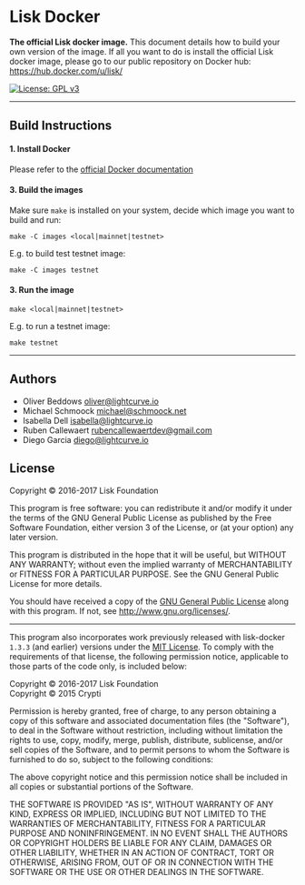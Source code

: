 # Lisk Docker

**The official Lisk docker image.** This document details how to build your own version of the image. If all you want to do is install the official Lisk docker image, please go to our public repository on Docker hub: https://hub.docker.com/u/lisk/

[![License: GPL v3](https://img.shields.io/badge/License-GPL%20v3-blue.svg)](http://www.gnu.org/licenses/gpl-3.0)

***

## Build Instructions

#### 1. Install Docker

Please refer to the [official Docker documentation](https://docs.docker.com/engine/installation)

#### 3. Build the images

Make sure `make` is installed on your system, decide which image you want to build and run:

`make -C images <local|mainnet|testnet>`

E.g. to build test testnet image:

```
make -C images testnet
```

#### 3. Run the image

`make <local|mainnet|testnet>`

E.g. to run a testnet image:

```
make testnet
```

***

## Authors

- Oliver Beddows <oliver@lightcurve.io>
- Michael Schmoock <michael@schmoock.net>
- Isabella Dell <isabella@lightcurve.io>
- Ruben Callewaert <rubencallewaertdev@gmail.com>
- Diego Garcia <diego@lightcurve.io>

## License

Copyright © 2016-2017 Lisk Foundation

This program is free software: you can redistribute it and/or modify it under the terms of the GNU General Public License as published by the Free Software Foundation, either version 3 of the License, or (at your option) any later version.

This program is distributed in the hope that it will be useful, but WITHOUT ANY WARRANTY; without even the implied warranty of MERCHANTABILITY or FITNESS FOR A PARTICULAR PURPOSE. See the GNU General Public License for more details.

You should have received a copy of the [GNU General Public License](https://github.com/LiskHQ/lisk-docker/tree/master/LICENSE) along with this program.  If not, see <http://www.gnu.org/licenses/>.

***

This program also incorporates work previously released with lisk-docker `1.3.3` (and earlier) versions under the [MIT License](https://opensource.org/licenses/MIT). To comply with the requirements of that license, the following permission notice, applicable to those parts of the code only, is included below:

Copyright © 2016-2017 Lisk Foundation  
Copyright © 2015 Crypti

Permission is hereby granted, free of charge, to any person obtaining a copy of this software and associated documentation files (the "Software"), to deal in the Software without restriction, including without limitation the rights to use, copy, modify, merge, publish, distribute, sublicense, and/or sell copies of the Software, and to permit persons to whom the Software is furnished to do so, subject to the following conditions:

The above copyright notice and this permission notice shall be included in all copies or substantial portions of the Software.

THE SOFTWARE IS PROVIDED "AS IS", WITHOUT WARRANTY OF ANY KIND, EXPRESS OR IMPLIED, INCLUDING BUT NOT LIMITED TO THE WARRANTIES OF MERCHANTABILITY, FITNESS FOR A PARTICULAR PURPOSE AND NONINFRINGEMENT. IN NO EVENT SHALL THE AUTHORS OR COPYRIGHT HOLDERS BE LIABLE FOR ANY CLAIM, DAMAGES OR OTHER LIABILITY, WHETHER IN AN ACTION OF CONTRACT, TORT OR OTHERWISE, ARISING FROM, OUT OF OR IN CONNECTION WITH THE SOFTWARE OR THE USE OR OTHER DEALINGS IN THE SOFTWARE.
